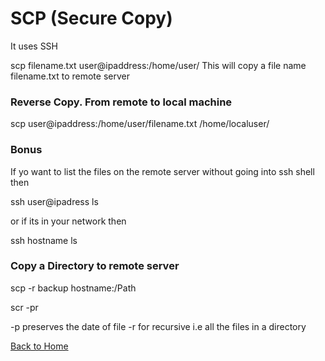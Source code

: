 # SCP (Secure Copy)
It uses SSH

scp filename.txt user@ipaddress:/home/user/
This will copy a file name filename.txt to remote server

### Reverse Copy. From remote to local machine

scp user@ipaddress:/home/user/filename.txt /home/localuser/


### Bonus
If yo want to list the files on the remote server without going into ssh shell then

ssh user@ipadress ls

or if its in your network then

ssh hostname ls


### Copy a Directory to remote server

scp -r backup hostname:/Path

scr -pr

-p preserves the date of file
-r for recursive i.e all the files in a directory


[Back to Home](index.md)

